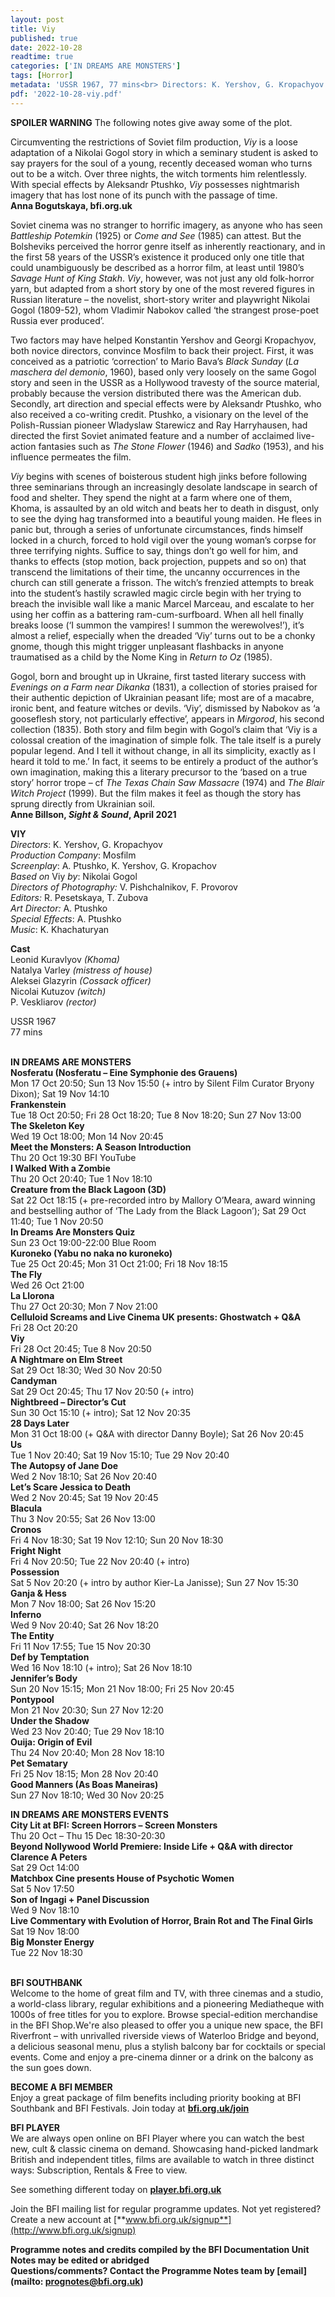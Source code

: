 ```yaml
---
layout: post
title: Viy
published: true
date: 2022-10-28
readtime: true
categories: ['IN DREAMS ARE MONSTERS']
tags: [Horror]
metadata: 'USSR 1967, 77 mins<br> Directors: K. Yershov, G. Kropachyov'
pdf: '2022-10-28-viy.pdf'
---
```


**SPOILER WARNING** The following notes give away some of the plot.

Circumventing the restrictions of Soviet film production, _Viy_ is a loose adaptation of a Nikolai Gogol story in which a seminary student is asked to say prayers for the soul of a young, recently deceased woman who turns out to be a witch. Over three nights, the witch torments him relentlessly. With special effects by Aleksandr Ptushko, _Viy_ possesses nightmarish imagery that has lost none of its punch with the passage of time.  
**Anna Bogutskaya, bfi.org.uk**

Soviet cinema was no stranger to horrific imagery, as anyone who has seen _Battleship Potemkin_ (1925) or _Come and See_ (1985) can attest. But the Bolsheviks perceived the horror genre itself as inherently reactionary, and in the first 58 years of the USSR’s existence it produced only one title that could unambiguously be described as a horror film, at least until 1980’s _Savage Hunt of King Stakh_. _Viy_, however, was not just any old folk-horror yarn, but adapted from a short story by one of the most revered figures in Russian literature – the novelist, short-story writer and playwright Nikolai Gogol (1809-52), whom Vladimir Nabokov called ‘the strangest prose-poet Russia ever produced’.

Two factors may have helped Konstantin Yershov and Georgi Kropachyov, both novice directors, convince Mosfilm to back their project. First, it was conceived as a patriotic ‘correction’ to Mario Bava’s _Black Sunday_  (_La maschera del demonio_, 1960), based only very loosely on the same Gogol story and seen in the USSR as a Hollywood travesty of the source material, probably because the version distributed there was the American dub. Secondly, art direction and special effects were by Aleksandr Ptushko, who also received a co-writing credit. Ptushko, a visionary on the level of the Polish-Russian pioneer Wladyslaw Starewicz and Ray Harryhausen, had directed the first Soviet animated feature and a number of acclaimed live-action fantasies such as _The Stone Flower_ (1946) and _Sadko_ (1953), and his influence permeates the film.

_Viy_ begins with scenes of boisterous student high jinks before following three seminarians through an increasingly desolate landscape in search of food and shelter. They spend the night at a farm where one of them, Khoma, is assaulted by an old witch and beats her to death in disgust, only to see the dying hag transformed into a beautiful young maiden. He flees in panic but, through a series of unfortunate circumstances, finds himself locked in a church, forced to hold vigil over the young woman’s corpse for three terrifying nights. Suffice to say, things don’t go well for him, and thanks to effects (stop motion, back projection, puppets and so on) that transcend the limitations of their time, the uncanny occurrences in the church can still generate a frisson. The witch’s frenzied attempts to break into the student’s hastily scrawled magic circle begin with her trying to breach the invisible wall like a manic Marcel Marceau, and escalate to her using her coffin as a battering ram-cum-surfboard. When all hell finally breaks loose (‘I summon the vampires! I summon the werewolves!’), it’s almost a relief, especially when the dreaded ‘Viy’ turns out to be a chonky gnome, though this might trigger unpleasant flashbacks in anyone traumatised as a child by the Nome King in _Return to Oz_ (1985).

Gogol, born and brought up in Ukraine, first tasted literary success with _Evenings on a Farm near Dikanka_ (1831), a collection of stories praised for their authentic depiction of Ukrainian peasant life; most are of a macabre, ironic bent, and feature witches or devils. ‘Viy’, dismissed by Nabokov as ‘a gooseflesh story, not particularly effective’, appears in _Mirgorod_, his second collection (1835). Both story and film begin with Gogol’s claim that ‘Viy is a colossal creation of the imagination of simple folk. The tale itself is a purely popular legend. And I tell it without change, in all its simplicity, exactly as I heard it told to me.’ In fact, it seems to be entirely a product of the author’s own imagination, making this a literary precursor to the ‘based on a true story’ horror trope – cf _The Texas Chain Saw Massacre_ (1974) and _The Blair Witch Project_ (1999). But the film makes it feel as though the story has sprung directly from Ukrainian soil.  
**Anne Billson, _Sight & Sound_, April 2021**  

**VIY**  
_Directors_: K. Yershov, G. Kropachyov  
_Production Company_: Mosfilm  
_Screenplay_: A. Ptushko, K. Yershov, G. Kropachov  
_Based on_ Viy _by_: Nikolai Gogol  
_Directors of Photography:_ V. Pishchalnikov, F. Provorov  
_Editors:_ R. Pesetskaya, T. Zubova  
_Art Director:_  A. Ptushko  
_Special Effects_: A. Ptushko  
_Music_: K. Khachaturyan  

**Cast**  
Leonid Kuravlyov _(Khoma)_  
Natalya Varley _(mistress of house)_  
Aleksei Glazyrin _(Cossack officer)_  
Nicolai Kutuzov _(witch)_  
P. Veskliarov _(rector)_  

USSR 1967  
77 mins  
<br>

**IN DREAMS ARE MONSTERS**  
**Nosferatu (Nosferatu – Eine Symphonie des Grauens)**  
Mon 17 Oct 20:50; Sun 13 Nov 15:50 (+ intro by Silent Film Curator Bryony Dixon); Sat 19 Nov 14:10  
**Frankenstein**  
Tue 18 Oct 20:50; Fri 28 Oct 18:20; Tue 8 Nov 18:20; Sun 27 Nov 13:00  
**The Skeleton Key**  
Wed 19 Oct 18:00; Mon 14 Nov 20:45  
**Meet the Monsters: A Season Introduction**  
Thu 20 Oct 19:30 BFI YouTube  
**I Walked With a Zombie**  
Thu 20 Oct 20:40; Tue 1 Nov 18:10  
**Creature from the Black Lagoon (3D)**  
Sat 22 Oct 18:15 (+ pre-recorded intro by Mallory O’Meara, award winning and bestselling author of ‘The Lady from the Black Lagoon’); Sat 29 Oct 11:40; Tue 1 Nov 20:50  
**In Dreams Are Monsters Quiz**  
Sun 23 Oct 19:00-22:00 Blue Room  
**Kuroneko (Yabu no naka no kuroneko)**  
Tue 25 Oct 20:45; Mon 31 Oct 21:00; Fri 18 Nov 18:15  
**The Fly**  
Wed 26 Oct 21:00  
**La Llorona**  
Thu 27 Oct 20:30; Mon 7 Nov 21:00  
**Celluloid Screams and Live Cinema UK presents: Ghostwatch + Q&A**  
Fri 28 Oct 20:20  
**Viy**  
Fri 28 Oct 20:45; Tue 8 Nov 20:50  
**A Nightmare on Elm Street**  
Sat 29 Oct 18:30; Wed 30 Nov 20:50  
**Candyman**  
Sat 29 Oct 20:45; Thu 17 Nov 20:50 (+ intro)  
**Nightbreed – Director’s Cut**  
Sun 30 Oct 15:10 (+ intro); Sat 12 Nov 20:35  
**28 Days Later**  
Mon 31 Oct 18:00 (+ Q&A with director Danny Boyle); Sat 26 Nov 20:45  
**Us**  
Tue 1 Nov 20:40; Sat 19 Nov 15:10; Tue 29 Nov 20:40  
**The Autopsy of Jane Doe**  
Wed 2 Nov 18:10; Sat 26 Nov 20:40  
**Let’s Scare Jessica to Death**  
Wed 2 Nov 20:45; Sat 19 Nov 20:45  
**Blacula**  
Thu 3 Nov 20:55; Sat 26 Nov 13:00  
**Cronos**  
Fri 4 Nov 18:30; Sat 19 Nov 12:10; Sun 20 Nov 18:30  
**Fright Night**  
Fri 4 Nov 20:50; Tue 22 Nov 20:40 (+ intro)  
**Possession**  
Sat 5 Nov 20:20 (+ intro by author Kier-La Janisse); Sun 27 Nov 15:30  
**Ganja & Hess**  
Mon 7 Nov 18:00; Sat 26 Nov 15:20  
**Inferno**  
Wed 9 Nov 20:40; Sat 26 Nov 18:20  
**The Entity**  
Fri 11 Nov 17:55; Tue 15 Nov 20:30  
**Def by Temptation**  
Wed 16 Nov 18:10 (+ intro); Sat 26 Nov 18:10  
**Jennifer’s Body**  
Sun 20 Nov 15:15; Mon 21 Nov 18:00; Fri 25 Nov 20:45  
**Pontypool**  
Mon 21 Nov 20:30; Sun 27 Nov 12:20  
**Under the Shadow**  
Wed 23 Nov 20:40; Tue 29 Nov 18:10  
**Ouija: Origin of Evil**  
Thu 24 Nov 20:40; Mon 28 Nov 18:10  
**Pet Sematary**  
Fri 25 Nov 18:15; Mon 28 Nov 20:40  
**Good Manners (As Boas Maneiras)**  
Sun 27 Nov 18:10; Wed 30 Nov 20:25  

**IN DREAMS ARE MONSTERS EVENTS**  
**City Lit at BFI: Screen Horrors – Screen Monsters**  
Thu 20 Oct – Thu 15 Dec 18:30-20:30  
**Beyond Nollywood World Premiere: Inside Life + Q&A with director Clarence A Peters**  
Sat 29 Oct 14:00  
**Matchbox Cine presents House of Psychotic Women**  
Sat 5 Nov 17:50  
**Son of Ingagi + Panel Discussion**  
Wed 9 Nov 18:10  
**Live Commentary with Evolution of Horror, Brain Rot and The Final Girls**  
Sat 19 Nov 18:00  
**Big Monster Energy**  
Tue 22 Nov 18:30  
<br>

**BFI SOUTHBANK**  
Welcome to the home of great film and TV, with three cinemas and a studio, a world-class library, regular exhibitions and a pioneering Mediatheque with 1000s of free titles for you to explore. Browse special-edition merchandise in the BFI Shop.We&#39;re also pleased to offer you a unique new space, the BFI Riverfront – with unrivalled riverside views of Waterloo Bridge and beyond, a delicious seasonal menu, plus a stylish balcony bar for cocktails or special events. Come and enjoy a pre-cinema dinner or a drink on the balcony as the sun goes down.  

**BECOME A BFI MEMBER**  
Enjoy a great package of film benefits including priority booking at BFI Southbank and BFI Festivals. Join today at [**bfi.org.uk/join**](http://www.bfi.org.uk/join)  

**BFI PLAYER**  
 We are always open online on BFI Player where you can watch the best new, cult &amp; classic cinema on demand. Showcasing hand-picked landmark British and independent titles, films are available to watch in three distinct ways: Subscription, Rentals &amp; Free to view.  

See something different today on [**player.bfi.org.uk**](https://player.bfi.org.uk)  

Join the BFI mailing list for regular programme updates. Not yet registered? Create a new account at [**www.bfi.org.uk/signup**](http://www.bfi.org.uk/signup)

**Programme notes and credits compiled by the BFI Documentation Unit  
Notes may be edited or abridged  
Questions/comments? Contact the Programme Notes team by [email](mailto: prognotes@bfi.org.uk)**
